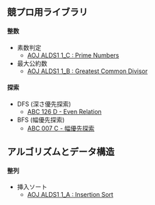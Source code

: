 ## 競プロ用ライブラリ

#### 整数
- 素数判定
    - [AOJ ALDS1 1_C : Prime Numbers](https://github.com/BEN2suzuka/proconlib/blob/master/AOJ/alds1_1c.cpp)
- 最大公約数
    - [AOJ ALDS1 1_B : Greatest Common Divisor](https://github.com/BEN2suzuka/proconlib/blob/master/AOJ/alds1_1b.cpp)

#### 探索
- DFS (深さ優先探索)
    - [ABC 126 D - Even Relation](https://github.com/BEN2suzuka/proconlib/blob/master/AtCoder/abc126d.cpp)
- BFS (幅優先探索)
    - [ABC 007 C - 幅優先探索](https://github.com/BEN2suzuka/proconlib/blob/master/AtCoder/abc007c.cpp)

## アルゴリズムとデータ構造

#### 整列
- 挿入ソート
    - [AOJ ALDS1 1_A : Insertion Sort](https://github.com/BEN2suzuka/proconlib/blob/master/AOJ/alds1_1a.cpp)